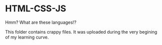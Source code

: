# HTML-CSS-JS

Hmm? What are these languages!?

This folder contains crappy files. It was uploaded during the very begining of my learning curve. 
